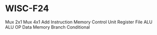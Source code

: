 # WISC-F24
Mux 2x1
Mux 4x1
Add
Instruction Memory
Control Unit
Register File
ALU
ALU OP
Data Memory
Branch Conditional

